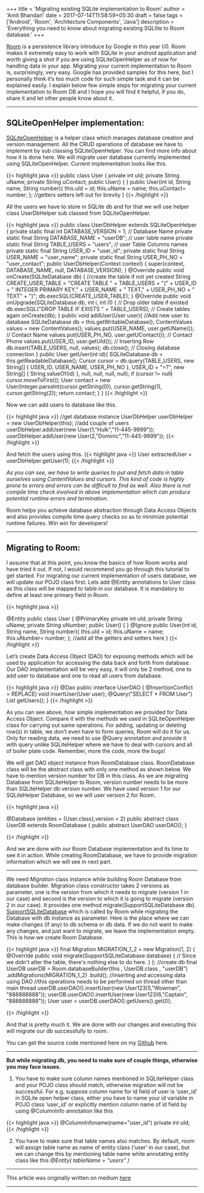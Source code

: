 +++
title = 'Migrating existing SQLite implementation to Room'
author = 'Amit Bhandari'
date = 2017-07-14T11:58:59+05:30
draft = false
tags = ['Android', 'Room', 'Architecture Components', 'Java']
description = 'Everything you need to know about migrating existing SQLlite to Room database.'
+++

[Room](https://developer.android.com/topic/libraries/architecture/room.html) is a persistence library introduce by Google in this year I/0. 
Room makes it extremely easy to work with SQLite in your android application and worth giving a shot if you are using SQLiteOpenHelper as of now for handling data in your app. 
Migrating your current implementation to Room is, surprisingly, very easy. 
Google has provided samples for this here, but I personally think it’s too much code for such simple task and it can be explained easily. 
I explain below few simple steps for migrating your current implementation to Room DB and I hope you will find it helpful, if you do, share it and let other people know about it.

---

## SQLiteOpenHelper implementation:
[SQLiteOpenHelper](https://developer.android.com/reference/android/database/sqlite/SQLiteOpenHelper.html) is a helper class which manages database creation and version management. 
All the CRUD operations of database we have to implement by sub classing SQLiteOpenHelper. 
You can find more info about how it is done here. 
We will migrate user database currently implemented using SQLiteOpenHelper. Current implementation looks like this.

{{< highlight java >}}
public class User  {
   private int uId;
   private String uName;
   private String uContact;
   public User() {
   }
   public User(int id, String name, String number){
      this.uId = id;
      this.uName = name;
      this.uContact= number;
   };
   //getters setters left out for brevity
}
{{< /highlight >}}

All the users we have to store in SQLite db and for that we will use helper class UserDbHelper sub classed from SQLiteOpenHelper.

{{< highlight java >}}
public class UserDbHelper extends SQLiteOpenHelper {
   private static final int DATABASE_VERSION = 1;
   // Database Name
   private static final String DATABASE_NAME = "userDB";
   // user table name
   private static final String TABLE_USERS = "users";
   // user Table Columns names
   private static final String USER_ID = "user_id";
   private static final String USER_NAME = "user_name";
   private static final String USER_PH_NO = "user_contact";
   public UserDbHelper(Context context) {
   super(context, DATABASE_NAME, null, DATABASE_VERSION);
   }
   @Override
   public void onCreate(SQLiteDatabase db) {
      //create the table if not yet created
      String CREATE_USER_TABLE = "CREATE TABLE " + TABLE_USERS + "("
      + USER_ID + " INTEGER PRIMARY KEY," + USER_NAME + " TEXT,"
      + USER_PH_NO + " TEXT" + ")";
      db.execSQL(CREATE_USER_TABLE);
   }
   @Override
   public void onUpgrade(SQLiteDatabase db, int i, int i1) {
      // Drop older table if existed
      db.execSQL("DROP TABLE IF EXISTS " + TABLE_USERS);
      // Create tables again
      onCreate(db);
   }
   public void addUser(User user){
      //Add new user to database
      SQLiteDatabase db = this.getWritableDatabase();
      ContentValues values = new ContentValues();
      values.put(USER_NAME, user.getUName()); // Contact Name
      values.put(USER_PH_NO, user.getUContact()); // Contact Phone
      values.put(USER_ID, user.getUId());
      // Inserting Row
      db.insert(TABLE_USERS, null, values);
      db.close(); // Closing database connection
   }
   public User getUser(int id){
      SQLiteDatabase db = this.getReadableDatabase();
      Cursor cursor = db.query(TABLE_USERS, new String[] { USER_ID,
         USER_NAME, USER_PH_NO }, USER_ID + "=?",
      new String[] { String.valueOf(id) }, null, null, null, null);
      if (cursor != null)
      cursor.moveToFirst();
      User contact = new User(Integer.parseInt(cursor.getString(0)),
      cursor.getString(1), cursor.getString(2));
      return contact;
   }
}
{{< /highlight >}}

Now we can add users to database like this.

{{< highlight java >}}
//get database instance
UserDbHelper userDbHelper = new UserDbHelper(this);
//add couple of users
userDbHelper.addUser(new User(1,"Hulk","11-445-9999"));
userDbHelper.addUser(new User(2,"Dominic","11-445-9999"));
{{< /highlight >}}

And fetch the users using this.
{{< highlight java >}}
User extractedUser = userDbHelper.getUser(1);
{{< /highlight >}}  


*As you can see, we have to write queries to put and fetch data in table ourselves using ContentValues and cursors. 
This kind of code is highly prone to errors and errors can be difficult to find as well. 
Also there is not compile time check involved in above implementation which can produce potential runtime errors and termination.*

Room helps you achieve database abstraction through Data Access Objects and also provides compile time query checks so as to minimize potential runtime failures. 
Win win for developers!

---

## Migrating to Room:
I assume that at this point, you know the basics of how Room works and have tried it out. 
If not, I would recommend you go through this tutorial to get started. 
For migrating our current implementation of users database, we will update our POJO class first. 
Lets add @Entity annotations to User class as this class will be mapped to table in our database. 
It is mandatory to define at least one primary field in Room.

{{< highlight java >}}

@Entity
public class User  {
   @PrimaryKey
   private int uId;
   private String uName;
   private String uNumber;
   public User() {
   }
   @Ignore
   public User(int id, String name, String number){
      this.uId = id;
      this.uName = name;
      this.uNumber= number;
   };
   //add all the getters and setters here
}
{{< /highlight >}}

Let’s create Data Access Object (DAO) for exposing methods which will be used by application for accessing the data back and forth from database. 
Our DAO implementation will be very easy, it will only be 2 method, one to add user to database and one to read all users from database.

{{< highlight java >}}
@Dao
public interface UserDAO {
   @Insert(onConflict = REPLACE)
   void insertUser(User user);
   @Query("SELECT * FROM User")
   List<User> getUsers();
}
{{< /highlight >}}


As you can see above, how simple implementation we provided for Data Access Object. 
Compare it with the methods we used in SQLiteOpenHelper class for carrying out same operations. 
For adding, updating or deleting row(s) in table, we don’t even have to form queries, Room will do it for us. 
Only for reading data, we need to use @Query annotation and provide it with query unlike SQLiteHelper where we have to deal with cursors and all of boiler plate code. 
Remember, more the code, more the bugs!

We will get DAO object instance from RoomDatabase class. 
RoomDatabase class will be the abstract class with only one method as shown below. 
We have to mention version number for DB in this class. 
As we are migrating Database from SQLiteHelper to Room, version number needs to be more than SQLiteHelper db version number. 
We have used version 1 for our SQLiteHelper Database, so we will user version 2 for Room.

{{< highlight java >}}

@Database (entities = {User.class},version = 2)
    public abstract class UserDB extends RoomDatabase {
    public abstract UserDAO userDAO();
}

{{< /highlight >}}

And we are done with our Room Database implementation and its time to see it in action. 
While creating RoomDatabase, we have to provide migration information which we will see in next part.

---

We need *Migration* class instance while building Room Database from database builder.
Migration class constructor takes 2 versions as parameter, one is the version from which it needs to migrate (version 1 in our case) and second is the version to which it is going to migrate (version 2 in our case). 
It provides one method migrate(SupportSQLiteDatabase db). [SupportSQLiteDatabase](https://developer.android.com/reference/android/arch/persistence/db/SupportSQLiteDatabase.html) which is called by Room while migrating the Database with db instance as parameter. 
Here is the place where we can make changes (if any) to db schema or db data. 
If we do not want to make any changes, and just want to migrate, we leave the implementation empty.
This is how we create Room Database.


{{< highlight java >}}
final Migration MIGRATION_1_2 = new Migration(1, 2) {
   @Override
   public void migrate(SupportSQLiteDatabase database) {
   // Since we didn't alter the table, there's nothing else to do here.
   }
};
//create db
final UserDB userDB = Room.databaseBuilder(this
   , UserDB.class
   , "userDB")
   .addMigrations(MIGRATION_1_2)
   .build();
//inserting and accessing data using DAO
//this operations needs to be performed on thread other than main thread
userDB.userDAO().insertUser(new User123(5,"Wowman", "888888888"));
userDB.userDAO().insertUser(new User123(6,"Captain", "888888888"));
User user = userDB.userDAO().getUsers().get(0);

{{< /highlight >}}

And that is pretty much it. We are done with our changes and executing this will migrate our db successfully to room.

You can get the source code mentioned here on my [Github](https://github.com/amit-bhandari/RoomSamples) here.

---

**But while migrating db, you need to make sure of couple things, otherwise you may face issues.**

1. You have to make sure column names mentioned in SQLiteHelper class and your POJO class should match, otherwise migration will not be successful. 
For e.g. suppose column name for id field of user is ‘user_id’ in SQLite open helper class, either you have to name your id variable in POJO class ‘user_id’ or explicitly mention column name of id field by using @ColumnInfo annotation like this

{{< highlight java >}}
@ColumnInfoname(name="user_id")
private int uId;
{{< /highlight >}}


2. You have to make sure that table names also matches. 
By default, room will assign table name as name of entity class (‘user’ in our case), but we can change this by mentioning table name while annotating entity class like this *@Entity( tableName = “users” )*

---

This article was originally written on medium [here](https://medium.com/@amit-bhandari/migrating-existing-sqlite-implementation-to-room-d05bb8dada7e)

---